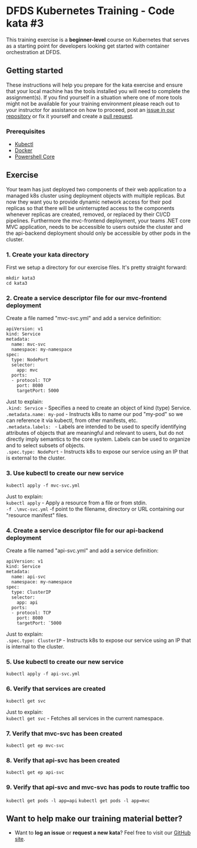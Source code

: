 DFDS Kubernetes Training - Code kata #3
======================================

This training exercise is a **beginner-level** course on Kubernetes that serves as a starting point for developers looking get started with container orchestration at DFDS.

## Getting started
These instructions will help you prepare for the kata exercise and ensure that your local machine has the tools installed you will need to complete the assignment(s). If you find yourself in a situation where one of more tools might not be available for your training environment please reach out to your instructor for assistance on how to proceed, post an [issue in our repository](https://github.com/dfds/dojo/issues) or fix it yourself and create a [pull request](https://github.com/dfds/dojo/pulls).

### Prerequisites
* [Kubectl](https://kubernetes.io/docs/tasks/tools/install-kubectl/)
* [Docker](https://www.docker.com/products/docker-desktop)
* [Powershell Core](https://docs.microsoft.com/en-us/powershell/scripting/install/installing-powershell?view=powershell-6)

## Exercise
Your team has just deployed two components of their web application to a managed k8s cluster using deployment objects with multiple replicas. But now they want you to provide dynamic network access for their pod replicas so that there will be uninterrupted access to the components whenever replicas are created, removed, or replaced by their CI/CD pipelines. Furthermore the mvc-frontend deployment, your teams .NET core MVC application, needs to be accessible to users outside the cluster and the api-backend deployment should only be accessible by other pods in the cluster.

### 1. Create your kata directory
First we setup a directory for our exercise files. It's pretty straight forward:

```
mkdir kata3
cd kata3
```

### 2. Create a service descriptor file for our mvc-frontend deployment
Create a file named "mvc-svc.yml" and add a service definition:

```
apiVersion: v1
kind: Service
metadata:
  name: mvc-svc
  namespace: my-namespace
spec:
  type: NodePort
  selector:
    app: mvc
  ports:
  - protocol: TCP
    port: 8080
    targetPort: 5000
```

Just to explain: <br/>
`.kind: Service` - Specifies a need to create an object of kind (type) Service. <br/>
`.metadata.name: my-pod` - Instructs k8s to name our pod "my-pod" so we can reference it via kubectl, from other manifests, etc. <br/>
`.metadata.labels: ` - Labels are intended to be used to specify identifying attributes of objects that are meaningful and relevant to users, but do not directly imply semantics to the core system. Labels can be used to organize and to select subsets of objects.<br/>
`.spec.type: NodePort` - Instructs k8s to expose our service using an IP that is external to the cluster. <br/>

### 3. Use kubectl to create our new service
`kubectl apply -f mvc-svc.yml`

Just to explain: <br/>
`kubectl apply` - Apply a resource from a file or from stdin. <br/>
`-f .\mvc-svc.yml` -f point to the filename, directory or URL containing our "resource manifest" files.

### 4. Create a service descriptor file for our api-backend deployment
Create a file named "api-svc.yml" and add a service definition:

```
apiVersion: v1
kind: Service
metadata:
  name: api-svc
  namespace: my-namespace
spec:
  type: ClusterIP
  selector:
    app: api
  ports:
  - protocol: TCP
    port: 8080
    targetPort: ¨5000
```

Just to explain: <br/>
`.spec.type: ClusterIP` - Instructs k8s to expose our service using an IP that is internal to the cluster. <br/>

### 5. Use kubectl to create our new service
`kubectl apply -f api-svc.yml`

### 6. Verify that services are created
`kubectl get svc`

Just to explain: <br/>
`kubectl get svc` - Fetches all services in the current namespace. <br/>

### 7. Verify that mvc-svc has been created
`kubectl get ep mvc-svc`

### 8. Verify that api-svc has been created
`kubectl get ep api-svc`

### 9. Verify that api-svc and mvc-svc has pods to route traffic too
`kubectl get pods -l app=api`
`kubectl get pods -l app=mvc`

## Want to help make our training material better?
 * Want to **log an issue** or **request a new kata**? Feel free to visit our [GitHub site](https://github.com/dfds/dojo/issues).